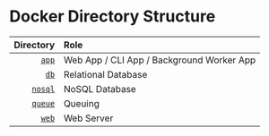 # Docker Directory Structure

|                    Directory | Role                                      |
| ---------------------------: | :---------------------------------------- |
|     [`app`](./app/README.md) | Web App / CLI App / Background Worker App |
|       [`db`](./db/README.md) | Relational Database                       |
| [`nosql`](./nosql/README.md) | NoSQL Database                            |
| [`queue`](./queue/README.md) | Queuing                                   |
|     [`web`](./web/README.md) | Web Server                                |

